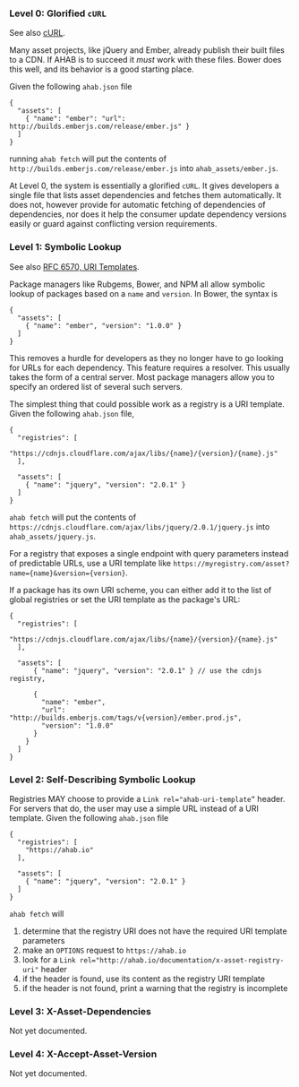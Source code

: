 ### Level 0: Glorified `cURL`

See also [cURL](https://en.wikipedia.org/wiki/CURL).

Many asset projects, like jQuery and Ember, already publish their built files
to a CDN. If AHAB is to succeed it *must* work with these files. Bower does
this well, and its behavior is a good starting place.

Given the following `ahab.json` file

    {
      "assets": [
        { "name": "ember": "url": http://builds.emberjs.com/release/ember.js" }
      ]
    }

running `ahab fetch` will put the contents of
`http://builds.emberjs.com/release/ember.js` into `ahab_assets/ember.js`.

At Level 0, the system is essentially a glorified `cURL`. It gives developers a
single file that lists asset dependencies and fetches them automatically. It
does not, however provide for automatic fetching of dependencies of
dependencies, nor does it help the consumer update dependency versions easily
or guard against conflicting version requirements.

### Level 1: Symbolic Lookup

See also [RFC 6570, URI Templates](http://tools.ietf.org/html/rfc6570).

Package managers like Rubgems, Bower, and NPM all allow symbolic lookup of
packages based on a `name` and `version`. In Bower, the syntax is

    {
      "assets": [
        { "name": "ember", "version": "1.0.0" }
      ]
    }

This removes a hurdle for developers as they no longer have to go looking for
URLs for each dependency. This feature requires a resolver. This usually
takes the form of a central server. Most package managers allow you to specify
an ordered list of several such servers.

The simplest thing that could possible work as a registry is a URI template.
Given the following `ahab.json` file,

    {
      "registries": [
        "https://cdnjs.cloudflare.com/ajax/libs/{name}/{version}/{name}.js"
      ],

      "assets": [
        { "name": "jquery", "version": "2.0.1" }
      ]
    }

`ahab fetch` will put the contents of
`https://cdnjs.cloudflare.com/ajax/libs/jquery/2.0.1/jquery.js` into
`ahab_assets/jquery.js`.

For a registry that exposes a single endpoint with query parameters instead of
predictable URLs, use a URI template like
`https://myregistry.com/asset?name={name}&version={version}`.

If a package has its own URI scheme, you can either add it to the list of
global registries or set the URI template as the package's URL:

    {
      "registries": [
        "https://cdnjs.cloudflare.com/ajax/libs/{name}/{version}/{name}.js"
      ],

      "assets": [
          { "name": "jquery", "version": "2.0.1" } // use the cdnjs registry,

          {
            "name": "ember",
            "url": "http://builds.emberjs.com/tags/v{version}/ember.prod.js",
            "version": "1.0.0"
          }
        }
      ]
    }

### Level 2: Self-Describing Symbolic Lookup

Registries MAY choose to provide a `Link rel="ahab-uri-template”` header. For
servers that do, the user may use a simple URL instead of a URI template.
Given the following `ahab.json` file

    {
      "registries": [
        "https://ahab.io"
      ],

      "assets": [
        { "name": "jquery", "version": "2.0.1" }
      ]
    }

`ahab fetch` will

 1. determine that the registry URI does not have the required URI template
    parameters
 1. make an `OPTIONS` request to `https://ahab.io`
 1. look for a `Link rel="http://ahab.io/documentation/x-asset-registry-uri"` header
 1. if the header is found, use its content as the registry URI template
 1. if the header is not found, print a warning that the registry is incomplete

### Level 3: X-Asset-Dependencies

Not yet documented.

### Level 4: X-Accept-Asset-Version

Not yet documented.

